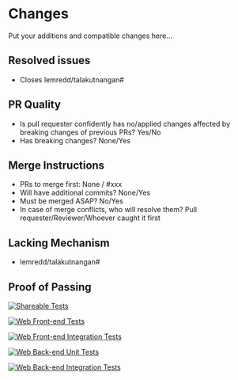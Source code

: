 # Changes
Put your additions and compatible changes here...

## Resolved issues
- Closes lemredd/talakutnangan#

## PR Quality
- Is pull requester confidently has no/applied changes affected by breaking changes of previous PRs?
  Yes/No
- Has breaking changes? None/Yes

## Merge Instructions
- PRs to merge first: None / #xxx
- Will have additional commits? None/Yes
- Must be merged ASAP? No/Yes
- In case of merge conflicts, who will resolve them? Pull requester/Reviewer/Whoever caught it first

## Lacking Mechanism
- lemredd/talakutnangan#

## Proof of Passing
[![Shareable Tests](https://github.com/<username>/talakutnangan/actions/workflows/shareable.yml/badge.svg?branch=<branch_name>)](https://github.com/<username>/talakutnangan/actions/workflows/shareable.yml)

[![Web Front-end Tests](https://github.com/<username>/talakutnangan/actions/workflows/front-end.unit.yml/badge.svg?branch=<branch_name>)](https://github.com/<username>/talakutnangan/actions/workflows/front-end.unit.yml)

[![Web Front-end Integration Tests](https://github.com/<username>/talakutnangan/actions/workflows/front-end.intg.yml/badge.svg?branch=<branch_name>)](https://github.com/<username>/talakutnangan/actions/workflows/front-end.intg.yml)

[![Web Back-end Unit Tests](https://github.com/<username>/talakutnangan/actions/workflows/back-end.unit.yml/badge.svg?branch=<branch_name>)](https://github.com/<username>/talakutnangan/actions/workflows/back-end.unit.yml)

[![Web Back-end Integration Tests](https://github.com/<username>/talakutnangan/actions/workflows/back-end.intg.yml/badge.svg?branch=<branch_name>)](https://github.com/<username>/talakutnangan/actions/workflows/back-end.intg.yml)

<!--
## Rules
1. Under `# Changes`, it is recommended to put a summary of what the PR is all about.
2. Keep your PR's number of edited lines to be low if possible, so they can be reviewed easily. It also recommended having less than 100 commits every PR. The said limit can be ignored for bug fixes, chores, patching security issue.
3. Prefix issue numbers with `lemredd/talakutnangan` to refer to the issues correctly.
4. Put breaking change details below this comment if there are breaking changes. Breaking changes
   could be relocating certain set of files already in master, changing the types that already exist
   in the master branch, new format of response or query, etc...
5. Fixes, breaking change, or initial code of a feature should be merged as soon as possible. This
   is because it can affect the code or experience greatly in the future. Enhancements (such as refactoring) can be
   deferred.
6. If there are lacking mechanism, pull requester should create issues for lacking mechanisms, then just link the issue number.
7. Remove any badge that have no executed test. Replace the `<username>` and `<branch_name>` with
   your username and the branch name of your PR respectively.
8. Add informed discussions if necessary.

## Informed Discussions
- Database migration: lemredd/talakutnangan#311
- Environment variables: lemredd/talakutnangan#506
- Applied practices gradually: lemredd/talakutnangan#466
-->
